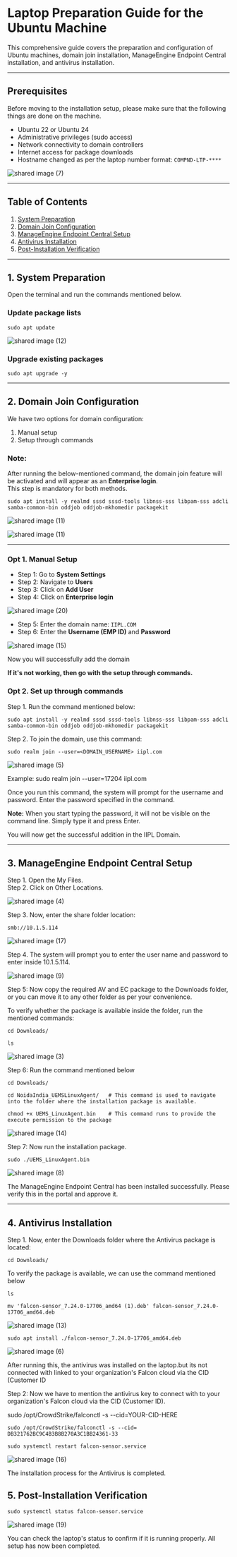 # Laptop Preparation Guide for the Ubuntu Machine 

This comprehensive guide covers the preparation and configuration of Ubuntu machines, domain join installation, ManageEngine Endpoint Central installation, and antivirus installation.

---

## Prerequisites 
Before moving to the installation setup, please make sure that the following things are done on the machine.

- Ubuntu 22 or Ubuntu 24
- Administrative privileges (sudo access)
- Network connectivity to domain controllers
- Internet access for package downloads
- Hostname changed as per the laptop number format: `COMPND-LTP-****`

![shared image (7)](https://github.com/user-attachments/assets/691e460b-edf7-4a5d-82c5-42703e701807)

---

## Table of Contents  

1. [System Preparation](#1-system-preparation)  
2. [Domain Join Configuration](#2-domain-join-configuration)  
3. [ManageEngine Endpoint Central Setup](#3-manageengine-endpoint-central-setup)  
4. [Antivirus Installation](#4-antivirus-installation)  
5. [Post-Installation Verification](#5-post-installation-verification)
---

## 1. System Preparation

Open the terminal and run the commands mentioned below.

### Update package lists

```
sudo apt update
```
![shared image (12)](https://github.com/user-attachments/assets/4f94335c-4d0d-4a17-824a-a41bafe53776)

### Upgrade existing packages

```
sudo apt upgrade -y
```

---

## 2. Domain Join Configuration

We have two options for domain configuration:
1. Manual setup  
2. Setup through commands  

### Note:  
After running the below-mentioned command, the domain join feature will be activated and will appear as an **Enterprise login**.  
This step is mandatory for both methods.

```
sudo apt install -y realmd sssd sssd-tools libnss-sss libpam-sss adcli samba-common-bin oddjob oddjob-mkhomedir packagekit

```
![shared image (11)](https://github.com/user-attachments/assets/48652fc6-8e78-4bd6-ad51-7bed9c581e9e)

![shared image (11)](https://github.com/user-attachments/assets/48652fc6-8e78-4bd6-ad51-7bed9c581e9e)

---

### Opt 1. Manual Setup

- Step 1: Go to **System Settings**  
- Step 2: Navigate to **Users**  
- Step 3: Click on **Add User**  
- Step 4: Click on **Enterprise login**  

![shared image (20)](https://github.com/user-attachments/assets/e074f426-2ffb-42ce-b38f-0d02c9136240)

- Step 5: Enter the domain name: `IIPL.COM`  
- Step 6: Enter the **Username (EMP ID)** and **Password**  

![shared image (15)](https://github.com/user-attachments/assets/0803015e-04f3-4a64-9cc6-930e3804846e)

Now you will successfully add the domain

**If it's not working, then go with the setup through commands.**

### Opt 2. Set up through commands

Step 1. Run the command mentioned below:

```
sudo apt install -y realmd sssd sssd-tools libnss-sss libpam-sss adcli samba-common-bin oddjob oddjob-mkhomedir packagekit

```

Step 2. To join the domain, use this command:

```
sudo realm join --user=<DOMAIN_USERNAME> iipl.com

```

![shared image (5)](https://github.com/user-attachments/assets/fc8ea8ea-338d-4343-91c1-b279e6a514e0)

Example: sudo realm join --user=17204 iipl.com


Once you run this command, the system will prompt for the username and password. Enter the password specified in the command.  

**Note:** When you start typing the password, it will not be visible on the command line. Simply type it and press Enter.

You will now get the successful addition in the IIPL Domain.

---

## 3. ManageEngine Endpoint Central Setup

Step 1. Open the My Files.  
Step 2. Click on Other Locations.  
     
![shared image (4)](https://github.com/user-attachments/assets/261bb140-70da-4622-8eb1-e6601bda8861)

Step 3. Now, enter the share folder location:

```
smb://10.1.5.114
```

![shared image (17)](https://github.com/user-attachments/assets/2c3b4383-f506-4de5-9d0e-d7918dd5914f)

Step 4. The system will prompt you to enter the user name and password to enter inside 10.1.5.114.

![shared image (9)](https://github.com/user-attachments/assets/a40bebe6-efbb-4df7-8c53-dfd39a9e8d53)

Step 5: Now copy the required AV and EC package to the Downloads folder, or you can move it to any other folder as per your convenience.

To verify whether the package is available inside the folder, run the mentioned commands:

```
cd Downloads/
```

```
ls
```
![shared image (3)](https://github.com/user-attachments/assets/484588f6-cd5e-4074-990f-1af3affb830e)

Step 6: Run the command mentioned below

```
cd Downloads/
```

```
cd NoidaIndia_UEMSLinuxAgent/   # This command is used to navigate into the folder where the installation package is available.
```

```
chmod +x UEMS_LinuxAgent.bin    # This command runs to provide the execute permission to the package
```

![shared image (14)](https://github.com/user-attachments/assets/468b37db-d4e1-43c0-af14-fedd22e093da)

Step 7: Now run the installation package.

```
sudo ./UEMS_LinuxAgent.bin
```

![shared image (8)](https://github.com/user-attachments/assets/c3c17252-7790-4e1a-bcef-6b03a320f460)

The ManageEngine Endpoint Central has been installed successfully. Please verify this in the portal and approve it.

---

## 4. Antivirus Installation

Step 1. Now, enter the Downloads folder where the Antivirus package is located:

```
cd Downloads/
```
To verify the package is available, we can use the command mentioned below 
```
ls
```

```
mv 'falcon-sensor_7.24.0-17706_amd64 (1).deb' falcon-sensor_7.24.0-17706_amd64.deb
```
![shared image (13)](https://github.com/user-attachments/assets/36e502dc-07c9-4026-90c7-1408d9e981e8)

```
sudo apt install ./falcon-sensor_7.24.0-17706_amd64.deb
```
![shared image (6)](https://github.com/user-attachments/assets/6b6d272a-11c5-4cd3-bc48-3e3a1feb0ad4)

After running this, the antivirus was installed on the laptop.but its not connected with linked to your organization's Falcon cloud via the CID (Customer ID

Step 2: Now we have to mention the antivirus key to connect with to your organization's Falcon cloud via the CID (Customer ID).

sudo /opt/CrowdStrike/falconctl -s --cid=YOUR-CID-HERE

```
sudo /opt/CrowdStrike/falconctl -s --cid= DB321762BC9C4B3B8B270A3C1BB24361-33
```

```
sudo systemctl restart falcon-sensor.service
```

![shared image (16)](https://github.com/user-attachments/assets/38f75803-e379-49e3-a156-a01b174b236d)

The installation process for the Antivirus is completed.

## 5. Post-Installation Verification

```
sudo systemctl status falcon-sensor.service
```

![shared image (19)](https://github.com/user-attachments/assets/af983fd6-d792-4a3a-9541-e7a116726bf5)

You can check the laptop's status to confirm if it is running properly. All setup has now been completed.



